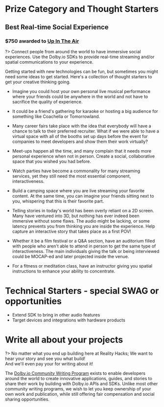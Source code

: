 # Prize Category and Thought Starters


## Best Real-time Social Experience 
### $750 awarded to  [Up In The Air](https://devpost.com/software/up-in-the-air-choifg) 


?> Connect people from around the world to have immersive social experiences. Use the Dolby.io SDKs to provide
real-time streaming and/or spatial communications to your experience.

Getting started with new technologies can be fun, but sometimes you might need some ideas to get started.  Here's a collection of thought starters to get your creative thinking going. 

* Imagine you could host your own personal live musical performance where your friends could be anywhere in the world and not have to sacrifice the quality of experience. 

* It could be a friend's gathering for karaoke or hosting a big audience for something like Coachella or Tomorrowland.


* Many career fairs take place with the idea that everybody will have a chance to talk to their preferred recruiter. What if we were able to have a virtual space with all of the booths set up days before the event for companies to meet developers and show them their work virtually?

* Meet-ups happen all the time, and many complain that it needs more personal experience when not in person. Create a social, collaborative space that you wished you had before.
* Watch parties have become a commonality for many streaming services, yet they still need the most essential component, interactiveness. 

* Build a camping space where you are live streaming your favorite content. At the same time, you can imagine your friends sitting next to you, whispering that this is their favorite part. 
  
* Telling stories in today's world has been overly reliant on a 2D screen. Many have ventured into 3D, but nothing has ever indeed been immersive without some flaws. The audio might be lacking, or some latency prevents you from thinking you are inside the experience. Help capture an interactive story that takes place as a first POV!

* Whether it be a film festival or a Q&A section, have an auditorium filled with people who aren't able to attend in person to get the same type of interactiveness. The main individuals giving the talk or being interviewed could be MOCAP-ed and later projected inside the venue. 
  
* For a fitness or meditation class, have an instructor giving you spatial instructions to enhance your ability to concentrate. 

# Technical Starters - special SWAG or opportunities
* Extend SDK to bring in other audio features
* Target devices and integrations with hardware products

# Write all about your projects
?> No matter what you end up building here at Reality Hacks; We want to hear your story and see you what build!  
And we'll even pay your for writing about it!




The [Dolby.io Community Writing Program](https://go.dolby.io/community-writing) exists to enable developers around the world to create innovative applications, guides, and stories to share their work by building with Dolby.io APIs and SDKs. Unlike most other community writing programs, we wish to let you keep ownership of your own work and publication, while still offering fair compensation and social sharing opportunities.

